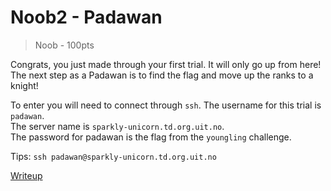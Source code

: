 # Noob2 - Padawan
> Noob - 100pts

Congrats, you just made through your first trial. It will only go up from here! The next step as a Padawan is to find the flag and move up the ranks to a knight!

To enter you will need to connect through `ssh`.
The username for this trial is `padawan`.  
The server name is `sparkly-unicorn.td.org.uit.no`.  
The password for padawan is the flag from the `youngling` challenge.


Tips:
`ssh padawan@sparkly-unicorn.td.org.uit.no`


[Writeup](./writeup.md)
